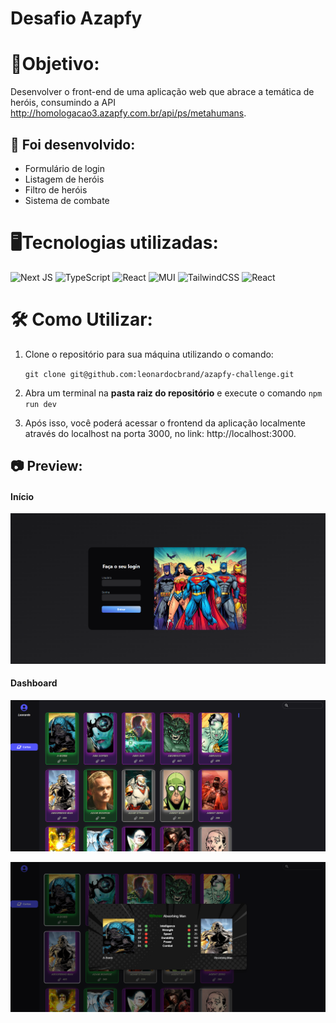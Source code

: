 # Desafio Azapfy

# 🎯Objetivo:

Desenvolver o front-end de uma aplicação web que abrace a temática de heróis, consumindo a API <link>http://homologacao3.azapfy.com.br/api/ps/metahumans</link>.

## 🔧 Foi desenvolvido:
- Formulário de login
- Listagem de heróis
- Filtro de heróis
- Sistema de combate
  
# 🖥️Tecnologias utilizadas:

![Next JS](https://img.shields.io/badge/Next-black?style=for-the-badge&logo=next.js&logoColor=white)
![TypeScript](https://img.shields.io/badge/typescript-%23007ACC.svg?style=for-the-badge&logo=typescript&logoColor=white)
![React](https://img.shields.io/badge/react-%2320232a.svg?style=for-the-badge&logo=react&logoColor=%2361DAFB)
![MUI](https://img.shields.io/badge/MUI-%230081CB.svg?style=for-the-badge&logo=mui&logoColor=white)
![TailwindCSS](https://img.shields.io/badge/tailwindcss-%2338B2AC.svg?style=for-the-badge&logo=tailwind-css&logoColor=white)
![React](https://img.shields.io/badge/zustand-%2320232a.svg?style=for-the-badge&logo=react&logoColor=%2361DAFB)

# 🛠️ Como Utilizar:

1. Clone o repositório para sua máquina utilizando o comando:
  
	`git clone git@github.com:leonardocbrand/azapfy-challenge.git`

2. Abra um terminal na **pasta raiz do repositório** e execute o comando <code>npm run dev</code>

3. Após isso, você poderá acessar o frontend da aplicação localmente através do localhost na porta 3000, no link: <link>http://localhost:3000</link>.

## 📷 Preview:

#### Início
![alt text](./public/previewImgs/tela1.png)

#### Dashboard
![alt text](./public/previewImgs/tela2.png)

![alt text](./public/previewImgs/tela3.png)


